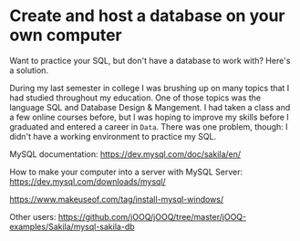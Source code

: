 # Create and host a database on your own computer
Want to practice your SQL, but don't have a database to work with? Here's a solution.

During my last semester in college I was brushing up on many topics that I had studied throughout my education. One of those topics was the language SQL and Database Design & Mangement. I had taken a class and a few online courses before, but I was hoping to improve my skills before I graduated and entered a career in ```Data```. There was one problem, though: I didn't have a working environment to practice my SQL.



MySQL documentation: https://dev.mysql.com/doc/sakila/en/

How to make your computer into a server with MySQL Server:
https://dev.mysql.com/downloads/mysql/

https://www.makeuseof.com/tag/install-mysql-windows/

Other users: https://github.com/jOOQ/jOOQ/tree/master/jOOQ-examples/Sakila/mysql-sakila-db
